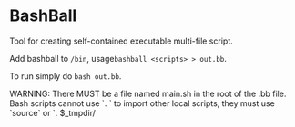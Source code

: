 # BashBall
Tool for creating self-contained executable multi-file script.

Add bashball to `/bin`, usage`bashball <scripts> > out.bb`.

To run simply do `bash out.bb`.

<span>
WARNING:
  There MUST be a file named main.sh in the root of the .bb file.
  Bash scripts cannot use `. <file>` to import other local scripts, they must use `source` or
  `. $_tmpdir/<script>`
</span>
